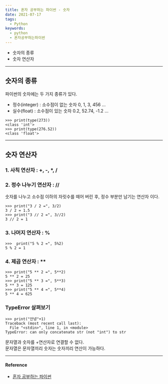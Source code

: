 ```yaml
---
title: 혼자 공부하는 파이썬 - 숫자
date: 2021-07-17
tags:
  - Python
keywords:
  - python
  - 혼자공부하는파이썬
---
```


- 숫자의 종류
- 숫자 연산자

---

## 숫자의 종류

파이썬의 숫자에는 두 가지 종류가 있다.

- 정수(integer) : 소수점이 없는 숫자 0, 1, 3, 456 ...
- 실수(float) : 소수점이 있는 숫자 0.2, 52.74, -1.2 ...

```{.python}
>>> print(type(273))
<class 'int'>
>>> print(type(276.52))
<class 'float'>
```

---

## 숫자 연산자

### 1. 사칙 연산자 : +, -, \*, /

### 2. 정수 나누기 연산자 : //

숫자를 나누고 소수점 이하의 자릿수를 떼어 버린 후, 정수 부분만 남기는 연산자 이다.

```{.python}
>>> print("3 / 2 =", 3/2)
3 / 2 = 1.5
>>> print("3 // 2 =", 3//2)
3 // 2 = 1
```

### 3. 나머지 연산자 : %

```{.python}
>>>  print("5 % 2 =", 5%2)
5 % 2 = 1
```

### 4. 제곱 연산자 : \*\*

```{.python}
>>> print("5 ** 2 =", 5**2)
5 ** 2 = 25
>>> print("5 ** 3 =", 5**3)
5 ** 3 = 125
>>> print("5 ** 4 =", 5**4)
5 ** 4 = 625
```

### TypeError 살펴보기

```{.python}
>>> print("안녕"+1)
Traceback (most recent call last):
  File "<stdin>", line 1, in <module>
TypeError: can only concatenate str (not "int") to str
```

문자열과 숫자를 +연산자로 연결할 수 없다.  
문자열은 문자열끼리
숫자는 숫자끼리
연산이 가능하다.

---

#### Reference

- [혼자 공부하는 파이썬](https://www.hanbit.co.kr/store/books/look.php?p_code=B2587075793)
